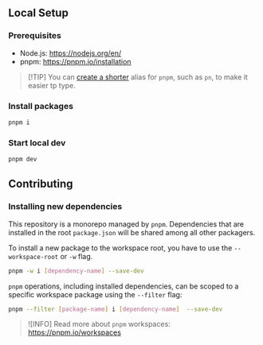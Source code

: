 ## Local Setup

### Prerequisites

- Node.js: https://nodejs.org/en/
- pnpm: https://pnpm.io/installation

> [!TIP] You can [create a shorter](https://pnpm.io/installation#using-a-shorter-alias) alias for `pnpm`, such as `pn`, to make it easier tp type.

### Install packages

```sh
pnpm i
```

### Start local dev

```sh
pnpm dev
```

## Contributing

### Installing new dependencies

This repository is a monorepo managed by `pnpm`. Dependencies that are installed in the root `package.json` will be shared among all other packagers.

To install a new package to the workspace root, you have to use the `--workspace-root` or `-w` flag.

```sh
pnpm -w i [dependency-name] --save-dev
```

`pnpm` operations, including installed dependencies, can be scoped to a specific workspace package using the `--filter` flag:

```sh
pnpm --filter [package-name] i [dependency-name]  --save-dev
```

> ![INFO] Read more about `pnpm` workspaces: https://pnpm.io/workspaces
